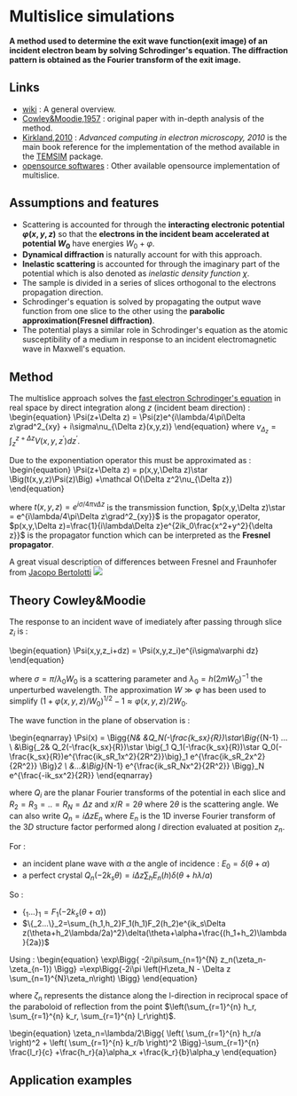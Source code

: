 # Multislice simulations

**A method used to determine the exit wave function(exit image) of an incident electron beam by solving  Schrodinger's equation. The diffraction pattern is obtained as the Fourier transform of the exit image.**

## Links
  - [wiki](https://en.wikipedia.org/wiki/Multislice) :
    A general overview.
  - [Cowley&Moodie,1957](/articles/CowleyMoodie1957.pdf) :
    original paper with in-depth analysis of the method.
  - [Kirkland,2010](/readings/Kirkland2010) :
    *Advanced computing in electron microscopy, 2010*
    is the main book reference for the implementation of the method available in the [TEMSIM](#https://github.com/jhgorse/kirkland/tree/master/temsim) package.
  - [opensource softwares](/notes/multislice_EM_softwares) :
    Other available opensource implementation of multislice.

## Assumptions and features
- Scattering is accounted for through the **interacting electronic potential $\varphi(x,y,z)$** so that the **electrons in the incident beam accelerated at potential $W_0$** have energies $W_0+\varphi$.
- **Dynamical diffraction** is naturally account for with this approach.
- **Inelastic scattering** is accounted for through the imaginary part of
the potential which is also denoted as *inelastic density function $\chi$*.
- The sample is divided in a series of slices orthogonal to the electrons propagation direction.
- Schrodinger's equation is solved by propagating the output wave function from one slice to the other using the **parabolic approximation(Fresnel diffraction)**.
- The potential plays a similar role in Schrodinger's equation as the atomic susceptibility of a medium in response to an incident electromagnetic wave in Maxwell's equation.


## Method

The multislice approach solves the [fast electron Schrodinger's equation](/readings/Kirkland2010/#fast-electron-wave-equation) in real space by direct integration along $z$ (incident beam direction) :
\begin{equation}
  \Psi(z+\Delta z) = \Psi(z)e^{i\lambda/4\pi\Delta z\grad^2_{xy}
      + i\sigma\nu_{\Delta z}(x,y,z)}
\end{equation}
where $\nu_{\Delta_z}=\int_z^{z+\Delta z}V(x,y,z^{'})dz^{'}$.

Due to the exponentiation operator this must be approximated as :
\begin{equation}
  \Psi(z+\Delta z) = p(x,y,\Delta z)\star \Big(t(x,y,z)\Psi(z)\Big) +\mathcal O(\Delta z^2\nu_{\Delta z})
\end{equation}

where $t(x,y,z)=e^{i\sigma/4\pi\nu{\Delta z}}$ is the transmission function, $p(x,y,\Delta z)\star = e^{i\lambda/4\pi\Delta z\grad^2_{xy}}$ is the propagator operator, $p(x,y,\Delta z)=\frac{1}{i\lambda\Delta z}e^{2ik_0\frac{x^2+y^2}{\delta z}}$ is the propagator function which can be interpreted as the **Fresnel propagator**.

A great visual description of differences between Fresnel and Fraunhofer
from  [Jacopo Bertolotti](https://twitter.com/j_bertolotti/status/1199661806538633216)
![](/figures/Fresnel.gif)



## Theory Cowley&Moodie
The response to an incident wave of imediately after passing through
slice $z_i$ is :

\begin{equation}
    \Psi(x,y,z_i+dz) = \Psi(x,y,z_i)e^{i\sigma\varphi dz}
\end{equation}

where $\sigma=\pi/\lambda_0W_0$ is a scattering parameter and
$\lambda_0=h(2mW_0)^{-1}$ the unperturbed wavelength.
The approximation $W\gg \varphi$ has been used to simplify
$(1+\varphi(x,y,z)/W_0)^{1/2}-1\approx \varphi(x,y,z)/2W_0$.

The wave function in the plane of observation is :

\begin{eqnarray}
\Psi(x) =
    \Bigg\{_N& &Q_N(-\frac{k_sx}{R})\star\Big\{_{N-1} ... \\
       &\Big\{_2& Q_2(-\frac{k_sx}{R})\star
          \big\{_1 Q_1(-\frac{k_sx}{R})\star Q_0(-\frac{k_sx}{R})e^{\frac{ik_sR_1x^2}{2R^2}}\big\}_1
       e^{\frac{ik_sR_2x^2}{2R^2}} \Big\}_2 \\
    &...&\Big\}_{N-1} e^{\frac{ik_sR_Nx^2}{2R^2}} \Bigg\}_N e^{\frac{-ik_sx^2}{2R}}
\end{eqnarray}

where $Q_i$ are the planar Fourier transforms of the potential in each slice and
$R_2=R_3=..=R_N=\Delta z$ and $x/R=2\theta$ where $2\theta$ is the scattering angle.
We can also write $Q_n=i\Delta zE_n$ where $E_n$ is the 1D inverse Fourier transform
of the $3D$ structure factor performed along $l$ direction evaluated at position $z_n$.

For :

- an incident plane wave with $\alpha$ the angle of incidence :
    $E_0=\delta(\theta+\alpha)$
- a perfect crystal
    $Q_n(-2k_s\theta)=i\Delta z\sum_h E_n(h)\delta(\theta+h\lambda/a)$

So :

- $\{_1...\}_1=F_1(-2k_s(\theta+\alpha))$
- $\{_2...\}_2=\sum_{h_1,h_2}F_1(h_1)F_2(h_2)e^{ik_s\Delta z(\theta+h_2\lambda/2a)^2}\delta(\theta+\alpha+\frac{(h_1+h_2)\lambda}{2a})$

Using :
\begin{equation}
    \exp\Bigg\{
        -2i\pi\sum_{n=1}^{N} z_n(\zeta_n-\zeta_{n-1})
     \Bigg\}
     =\exp\Bigg\{-2i\pi
            \left(H\zeta_N - \Delta z \sum_{n=1}^{N}\zeta_n\right)
      \Bigg\}
\end{equation}

where $\zeta_n$ represents the distance along the l-direction in reciprocal space
of the paraboloid of reflection from the point
$\left(\sum_{r=1}^{n} h_r, \sum_{r=1}^{n} k_r, \sum_{r=1}^{n} l_r\right)$.

\begin{equation}
\zeta_n=\lambda/2\Bigg\{
    \left( \sum_{r=1}^{n} h_r/a \right)^2 +
    \left( \sum_{r=1}^{n} k_r/b \right)^2
    \Bigg\}-\sum_{r=1}^{n} \frac{l_r}{c} +\frac{h_r}{a}\alpha_x +\frac{k_r}{b}\alpha_y
\end{equation}

## Application examples
